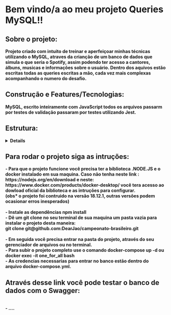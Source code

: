 <h1><strong>Bem vindo/a ao meu projeto Queries MySQL!!<strong></h1>

<h2><strong><summary>Sobre o projeto:</strong></summary></h2>
  Projeto criado com intuito de treinar e aperfeiçoar minhas técnicas utilizando o MySQL, atraves da crianção de um banco de dados que simula o que seria o Spotify, assim podendo ter acesso a cantores, álbuns, musicas e informações sobre o usuário. Dentro dos aquivos estão escritas todas as queries escritas a mão, cada vez mais complexas acompanhando o numero do desafio.

<h2><strong><summary>Construção e Features/Tecnologias:</strong></summary></h2
      Foi construido em um banco de dados relacional feito com <strong>MySQL</strong>, escrito inteiramente com <strong>JavaScript</strong> todos os arquivos passarm
      por testes de validação passaram por testes utilizando <strong>Jest</strong>.

<h2><summary><strong>Estrutura:</strong></summary></h2>
<details>
      .(raiz)</br>
        ├──🔸 desafio1.json</br>
        └──🔹 desafio1.sql</br>
        └──🔹 desafio 10.sql</br>
        └──🔹 O desafio11.sql</br>
        └──🔹 desafio2.sql</br>
        └──🔹 desafio3.sql</br>
        └──🔹 desafio4.sql</br>
        └──🔹 desafio5.sql</br>
        └──🔹 desafio6.sql</br>
        └──🔹 desafio7.sql</br>
        └──🔹 desafio8.sql</br>
        └──🔹 desafio9.sql</br>
        └──🔹 docker-compose.yml</br>
  .Legenda:</br>
      🔸 Diretorios</br>
      🔹 Arquivos</br>
</details>

<h2><strong><summary>Para rodar o projeto siga as intruções:</summary></strong></h2>
      - Para que o projeto funcione você precisa ter a biblioteca .NODE.JS e o docker instalado em sua maquina. Caso não tenha neste link :
      <link>https://nodejs.org/en/download</link> e neste: <link>https://www.docker.com/products/docker-desktop/</link> você tera acesso ao dowload oficial da
      biblioteca e as intruções para configurar.
      </br>
      (obs* o projeto foi contruido na versão 18.12.1, outras versões podem ocasionar erros inesperados)
      </br>
      </br>
      - Instale as dependências <strong>npm install</strong>
      </br>
      - Dê um git clone no seu terminal de sua maquina um pasta vazia para instalar o projeto desta maneira:
      </br>
        git clone git@github.com:DearJao/campeonato-brasileiro.git
        </br>
        </br>
      - Em seguida você precisa entrar na pasta do projeto, através do seu gerenciador de arquivos ou no terminal.
        </br>
      - Para subir o projeto completo use o comando <strong>docker-compose up -d</strong> ou <strong>docker exec -it one_for_all bash</strong>
      </br>
      - As credencias necessarias para entrar no banco estão dentro do arquivo docker-compose.yml.
      </br>

<h2><strong><summary>Através desse link você pode testar o banco de dados com o Swagger:</summary></strong></h2>
  </br>
      - ....
